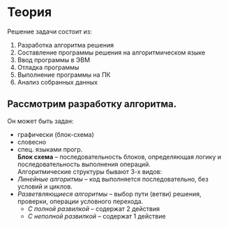 # Теория  
Решение задачи состоит из:  
1. Разработка алгоритма решения
2. Составление программы решения на алгоритмическом языке
3. Ввод программы в ЭВМ
4. Отладка программы
5. Выполнение программы на ПК
6. Анализ собранных данных  
## Рассмотрим разработку алгоритма.  
Он может быть задан:  
- графически (блок-схема)
- словесно
- спец. языками прогр.   
**Блок схема** – последовательность блоков, определяющая логику и последовательность выполнения операций.  
Алгоритмические структуры бывают 3-х видов:
- *Линейные алгоритмы* – код выполняется последовательно, без условий и циклов.
- *Разветвляющиеся алгоритмы* – выбор пути (ветви) решения, проверки, операции условного перехода.
    - *С полной развилкой* – содержат 2 действия
    - *С неполной развилкой* – содержат 1 действие
